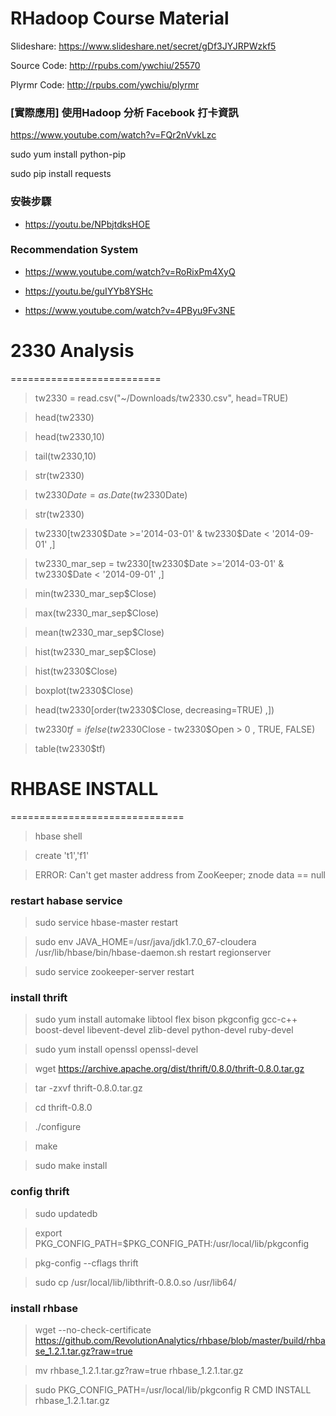RHadoop Course Material
=============

Slideshare: https://www.slideshare.net/secret/gDf3JYJRPWzkf5

Source Code: http://rpubs.com/ywchiu/25570

Plyrmr Code: http://rpubs.com/ywchiu/plyrmr


### [實際應用] 使用Hadoop 分析 Facebook 打卡資訊

https://www.youtube.com/watch?v=FQr2nVvkLzc

sudo yum install python-pip

sudo pip install requests

### 安裝步驟

- https://youtu.be/NPbjtdksHOE

### Recommendation System

- https://www.youtube.com/watch?v=RoRixPm4XyQ

- https://youtu.be/guIYYb8YSHc

- https://www.youtube.com/watch?v=4PByu9Fv3NE

# 2330 Analysis
==========================

> tw2330 = read.csv("~/Downloads/tw2330.csv", head=TRUE)

> head(tw2330)

> head(tw2330,10)

> tail(tw2330,10)

> str(tw2330)

> tw2330$Date = as.Date(tw2330$Date)

> str(tw2330)

> tw2330[tw2330$Date >='2014-03-01' & tw2330$Date < '2014-09-01'  ,]

> tw2330_mar_sep = tw2330[tw2330$Date >='2014-03-01' & tw2330$Date < '2014-09-01'  ,]

> min(tw2330_mar_sep$Close)

> max(tw2330_mar_sep$Close)

> mean(tw2330_mar_sep$Close)

> hist(tw2330_mar_sep$Close)

> hist(tw2330$Close)

> boxplot(tw2330$Close)

> head(tw2330[order(tw2330$Close, decreasing=TRUE)  ,])

> tw2330$tf =  ifelse(tw2330$Close - tw2330$Open > 0 , TRUE, FALSE)

> table(tw2330$tf)

# RHBASE INSTALL
==============================
>  hbase shell

> create 't1','f1'

> ERROR: Can't get master address from ZooKeeper; znode data == null
> 
### restart habase service
> sudo service hbase-master restart

> sudo env JAVA_HOME=/usr/java/jdk1.7.0_67-cloudera /usr/lib/hbase/bin/hbase-daemon.sh restart regionserver

> sudo service zookeeper-server restart
> 
> 
### install thrift 
> sudo yum install automake libtool flex bison pkgconfig gcc-c++ boost-devel libevent-devel zlib-devel python-devel ruby-devel

> sudo yum install openssl openssl-devel

> wget https://archive.apache.org/dist/thrift/0.8.0/thrift-0.8.0.tar.gz

> tar -zxvf thrift-0.8.0.tar.gz

> cd thrift-0.8.0

> ./configure

> make

> sudo make install
> 
> 
### config thrift
> sudo updatedb

> export PKG_CONFIG_PATH=$PKG_CONFIG_PATH:/usr/local/lib/pkgconfig

> pkg-config --cflags thrift

> sudo cp /usr/local/lib/libthrift-0.8.0.so /usr/lib64/ 
> 
> 
### install rhbase
> wget --no-check-certificate https://github.com/RevolutionAnalytics/rhbase/blob/master/build/rhbase_1.2.1.tar.gz?raw=true

> mv rhbase_1.2.1.tar.gz\?raw\=true rhbase_1.2.1.tar.gz

> sudo PKG_CONFIG_PATH=/usr/local/lib/pkgconfig R CMD INSTALL rhbase_1.2.1.tar.gz
